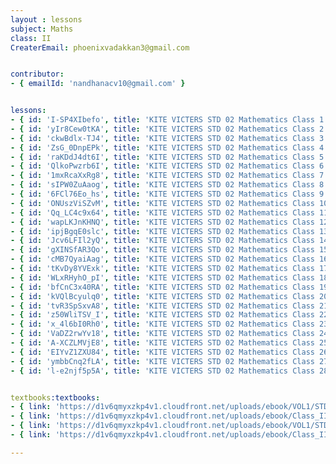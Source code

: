 ```yaml
--- 
layout : lessons 
subject: Maths
class: II
CreaterEmail: phoenixvadakkan3@gmail.com


contributor: 
- { emailId: 'nandhanacv10@gmail.com' }


lessons: 
- { id: 'I-SP4XIbefo', title: 'KITE VICTERS STD 02 Mathematics Class 1 (First Bell-ഫസ്റ്റ് ബെല്‍)' }
- { id: 'yIr8Cew0tKA', title: 'KITE VICTERS STD 02 Mathematics Class 2 (First Bell-ഫസ്റ്റ് ബെല്‍)' }
- { id: 'ckwBdlx-TJ4', title: 'KITE VICTERS STD 02 Mathematics Class 3 (First Bell-ഫസ്റ്റ് ബെല്‍)' }
- { id: 'ZsG_0DnpEPk', title: 'KITE VICTERS STD 02 Mathematics Class 4 (First Bell-ഫസ്റ്റ് ബെല്‍)' }
- { id: 'raKDdJ4dt6I', title: 'KITE VICTERS STD 02 Mathematics Class 5 (First Bell-ഫസ്റ്റ് ബെല്‍)' }
- { id: 'QlkoPwzrb6I', title: 'KITE VICTERS STD 02 Mathematics Class 6 (First Bell-ഫസ്റ്റ് ബെല്‍)' }
- { id: '1mxRcaXxRg8', title: 'KITE VICTERS STD 02 Mathematics Class 7 (First Bell-ഫസ്റ്റ് ബെല്‍)' }
- { id: 'sIPW0ZuAaog', title: 'KITE VICTERS STD 02 Mathematics Class 8 (First Bell-ഫസ്റ്റ് ബെല്‍)' }
- { id: '6FCl76Eo_hs', title: 'KITE VICTERS STD 02 Mathematics Class 9 (First Bell-ഫസ്റ്റ് ബെല്‍)' }
- { id: 'ONUszViSZvM', title: 'KITE VICTERS STD 02 Mathematics Class 10 (First Bell-ഫസ്റ്റ് ബെല്‍)' }
- { id: 'Qq_LC4c9x64', title: 'KITE VICTERS STD 02 Mathematics Class 11 (First Bell-ഫസ്റ്റ് ബെല്‍)' }
- { id: 'wapLKJnKHNQ', title: 'KITE VICTERS STD 02 Mathematics Class 12 (First Bell-ഫസ്റ്റ് ബെല്‍)' }
- { id: 'ipjBgqE0slc', title: 'KITE VICTERS STD 02 Mathematics Class 13 (First Bell-ഫസ്റ്റ് ബെല്‍)' }
- { id: 'Jcv6LFIl2yQ', title: 'KITE VICTERS STD 02 Mathematics Class 14 (First Bell-ഫസ്റ്റ് ബെല്‍)' }
- { id: 'gXINSfAR3Qo', title: 'KITE VICTERS STD 02 Mathematics Class 15 (First Bell-ഫസ്റ്റ് ബെല്‍)' }
- { id: 'cMB7QyaiAag', title: 'KITE VICTERS STD 02 Mathematics Class 16 (First Bell-ഫസ്റ്റ് ബെല്‍)' }
- { id: 'tKvDy8YVExk', title: 'KITE VICTERS STD 02 Mathematics Class 17 (First Bell-ഫസ്റ്റ് ബെല്‍)' }
- { id: 'WLxRHyhO_pI', title: 'KITE VICTERS STD 02 Mathematics Class 18 (First Bell-ഫസ്റ്റ് ബെല്‍)' }
- { id: 'bfCnC3x40RA', title: 'KITE VICTERS STD 02 Mathematics Class 19 (First Bell-ഫസ്റ്റ് ബെല്‍)' }
- { id: 'kVQlBcyulq0', title: 'KITE VICTERS STD 02 Mathematics Class 20 (First Bell-ഫസ്റ്റ് ബെല്‍)' }
- { id: 'tvR3SpSxvA8', title: 'KITE VICTERS STD 02 Mathematics Class 21 (First Bell-ഫസ്റ്റ് ബെല്‍)' }
- { id: 'z50WliTSV_I', title: 'KITE VICTERS STD 02 Mathematics Class 22 (First Bell-ഫസ്റ്റ് ബെല്‍)' }
- { id: 'x_4l6bI0Rh0', title: 'KITE VICTERS STD 02 Mathematics Class 23 (First Bell-ഫസ്റ്റ് ബെല്‍)' }
- { id: 'VaDZ2rwYv18', title: 'KITE VICTERS STD 02 Mathematics Class 24 (First Bell-ഫസ്റ്റ് ബെല്‍)' }
- { id: 'A-XCZLMVjE8', title: 'KITE VICTERS STD 02 Mathematics Class 25 (First Bell-ഫസ്റ്റ് ബെല്‍)' }
- { id: 'EIYvZ1ZXU84', title: 'KITE VICTERS STD 02 Mathematics Class 26 (First Bell-ഫസ്റ്റ് ബെല്‍)' }
- { id: 'ymbbCnq2fLA', title: 'KITE VICTERS STD 02 Mathematics Class 27 (First Bell-ഫസ്റ്റ് ബെല്‍)' }
- { id: 'l-e2njf5p5A', title: 'KITE VICTERS STD 02 Mathematics Class 28 (First Bell-ഫസ്റ്റ് ബെല്‍)' }


textbooks:textbooks:
- { link: 'https://d1v6qmyxzkp4v1.cloudfront.net/uploads/ebook/VOL1/STD2/MathsEnglish/MathsEnglish.pdf', title: 'mathematics part -1' , medium: 'English' }
- { link: 'https://d1v6qmyxzkp4v1.cloudfront.net/uploads/ebook/Class_II/Maths_Eng_Vol_II/1-56.pdf', title: 'mathematics Part -2' , medium: 'English' }
- { link: 'https://d1v6qmyxzkp4v1.cloudfront.net/uploads/ebook/VOL1/STD2/MathsMalayalam/MathsMalayalam.pdf', title: 'mathematics Part -1' , medium: 'Malayalam' }
- { link: 'https://d1v6qmyxzkp4v1.cloudfront.net/uploads/ebook/Class_II/Maths_Mal_Vol_II/1-56.pdf', title: 'mathematics Part -2' , medium: 'Malayalam' }

--- 
```

